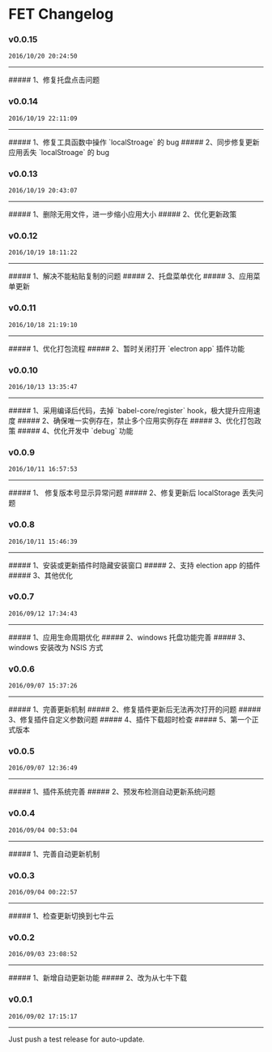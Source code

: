 # FET Changelog

### v0.0.15
`2016/10/20 20:24:50`
<hr>
##### 1、修复托盘点击问题

### v0.0.14
`2016/10/19 22:11:09`
<hr>
##### 1、修复工具函数中操作 `localStroage` 的 bug
##### 2、同步修复更新应用丢失 `localStroage` 的 bug

### v0.0.13
`2016/10/19 20:43:07`
<hr>
##### 1、删除无用文件，进一步缩小应用大小
##### 2、优化更新政策

### v0.0.12
`2016/10/19 18:11:22`
<hr>
##### 1、解决不能粘贴复制的问题
##### 2、托盘菜单优化
##### 3、应用菜单更新

### v0.0.11
`2016/10/18 21:19:10`
<hr>
##### 1、优化打包流程
##### 2、暂时关闭打开 `electron app` 插件功能

### v0.0.10
`2016/10/13 13:35:47`
<hr>
##### 1、采用编译后代码，去掉 `babel-core/register` hook，极大提升应用速度
##### 2、确保唯一实例存在，禁止多个应用实例存在
##### 3、优化打包政策
##### 4、优化开发中 `debug` 功能

### v0.0.9
`2016/10/11 16:57:53`
<hr>
##### 1、 修复版本号显示异常问题
##### 2、修复更新后 localStorage 丢失问题

### v0.0.8
`2016/10/11 15:46:39`
<hr>
##### 1、安装或更新插件时隐藏安装窗口
##### 2、支持 election app 的插件
##### 3、其他优化

### v0.0.7
`2016/09/12 17:34:43`
<hr>
##### 1、应用生命周期优化
##### 2、windows 托盘功能完善
##### 3、windows 安装改为 NSIS 方式

### v0.0.6
`2016/09/07 15:37:26`
<hr>
##### 1、完善更新机制
##### 2、修复插件更新后无法再次打开的问题
##### 3、修复插件自定义参数问题
##### 4、插件下载超时检查
##### 5、第一个正式版本

### v0.0.5
`2016/09/07 12:36:49`
<hr>
##### 1、插件系统完善
##### 2、预发布检测自动更新系统问题

### v0.0.4
`2016/09/04 00:53:04`
<hr>
##### 1、完善自动更新机制

### v0.0.3
`2016/09/04 00:22:57`
<hr>
##### 1、检查更新切换到七牛云

### v0.0.2
`2016/09/03 23:08:52`
<hr>
##### 1、新增自动更新功能
##### 2、改为从七牛下载

### v0.0.1
`2016/09/02 17:15:17`
<hr>
Just push a test release for auto-update.


